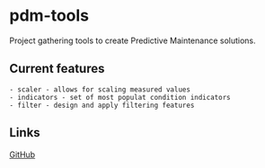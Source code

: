 # pdm-tools
Project gathering tools to create Predictive Maintenance solutions. 

## Current features
    - scaler - allows for scaling measured values
    - indicators - set of most populat condition indicators
    - filter - design and apply filtering features

## Links
[GitHub](https://github.com/pabloknappo/pdm-toolkit)